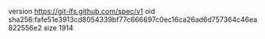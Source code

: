 version https://git-lfs.github.com/spec/v1
oid sha256:fafe51e3913cd8054339bf77c666697c0ec16ca26ad6d757364c46ea822556e2
size 1914
